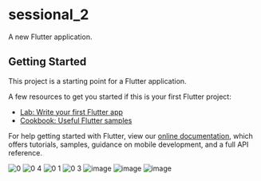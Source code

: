 # sessional_2

A new Flutter application.

## Getting Started

This project is a starting point for a Flutter application.

A few resources to get you started if this is your first Flutter project:

- [Lab: Write your first Flutter app](https://flutter.dev/docs/get-started/codelab)
- [Cookbook: Useful Flutter samples](https://flutter.dev/docs/cookbook)

For help getting started with Flutter, view our
[online documentation](https://flutter.dev/docs), which offers tutorials,
samples, guidance on mobile development, and a full API reference.

![0](https://user-images.githubusercontent.com/72137787/117550026-5171fc00-b057-11eb-9ac6-bca827a9b653.PNG)
![0 4](https://user-images.githubusercontent.com/72137787/117550037-6189db80-b057-11eb-9e7c-bccb9861f047.PNG)
![0 1](https://user-images.githubusercontent.com/72137787/117550043-6d759d80-b057-11eb-95ca-a0d06dd975f6.PNG)
![0 3](https://user-images.githubusercontent.com/72137787/117550053-79615f80-b057-11eb-82c7-ed43b2e15597.PNG)
![image](https://user-images.githubusercontent.com/72137787/117550128-f2f94d80-b057-11eb-9e93-6f53ee647f99.png)
![image](https://user-images.githubusercontent.com/72137787/117574366-2db1c300-b0f6-11eb-9190-70d17b9d00d0.png)
![image](https://user-images.githubusercontent.com/72137787/117574384-3c987580-b0f6-11eb-885b-45fb2120ab65.png)
